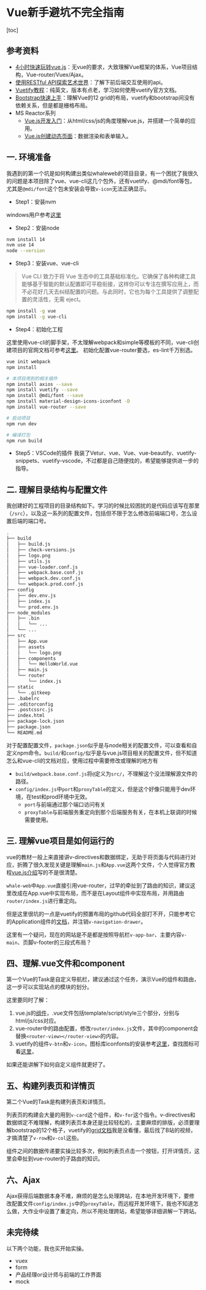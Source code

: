# Vue新手避坑不完全指南

[toc]

## 参考资料
- [4小时快速玩转vue.js](https://www.bilibili.com/video/BV1aK4y1K7xx)：无vue的要求，大致理解Vue框架的体系，Vue项目结构，Vue-router/Vuex/Ajax。
- [使用RESTful API探索艺术世界](https://www.bilibili.com/video/BV1kQ4y1R7xQ)：了解下前后端交互使用的api。
- [Vuetify教程](https://www.bilibili.com/video/BV1ib411a7ND)：纯英文，版本有点老，学习如何使用vuetify官方文档。
- [Bootstrap快速上手](https://www.bilibili.com/video/BV1aK4y1K7xx)：理解Vue的12 grid的布局，vuetify和bootstrap间没有依赖关系，但是都是栅格布局。
- MS Reactor系列
    - [Vue.js开发入门](https://www.bilibili.com/video/BV1W5411T7c5)：从html/css/js的角度理解vue.js，并搭建一个简单的应用。
    - [Vue.js创建动态页面](https://www.bilibili.com/video/BV1Ko4y1C7xG?t=5)：数据渲染和表单输入。
    
## 一. 环境准备
我遇到的第一个坑是如何构建出类似whaleweb的项目目录，有一个困扰了我很久的问题是本项目除了vue、vue-cli这几个包外，还有vuetify、@mdi/font等包，尤其是`@mdi/font`这个包未安装会导致`v-icon`无法正确显示。

- Step1：安装nvm

windows用户参考[这里](https://github.com/coreybutler/nvm-windows)

- Step2：安装node

```bash
nvm install 14
nvm use 14
node --version
```

- Step3：安装vue、vue-cli

> Vue CLI 致力于将 Vue 生态中的工具基础标准化。它确保了各种构建工具能够基于智能的默认配置即可平稳衔接，这样你可以专注在撰写应用上，而不必花好几天去纠结配置的问题。与此同时，它也为每个工具提供了调整配置的灵活性，无需 eject。

```bash
npm install -g vue
npm install -g vue-cli
```

- Step4：初始化工程

这里使用vue-cli的脚手架，不太理解webpack和simple等模板的不同，vue-cli创建项目的官网文档可参考[这里](https://cli.vuejs.org/zh/guide/creating-a-project.html#vue-create)。
初始化配置vue-router要选，es-lint千万别选。

```bash
vue init webpack
npm install

# 本项目用到的相关插件
npm install axios --save
npm install vuetify --save
npm install @mdi/font --save
npm install material-design-icons-iconfont -D
npm install vue-router --save

# 启动项目
npm run dev

# 编译打包
npm run build
```

- Step5：VSCode的插件
我装了Vetur、vue、Vue、vue-beautify、vuetify-snippets、vuetify-vscode，不过都是自己随便找的，希望能够提供进一步的指导。


## 二. 理解目录结构与配置文件

我创建好的工程项目的目录结构如下。学习的时候比较困扰的是代码应该写在那里（`/src`），以及这一系列的配置文件，包括但不限于怎么修改前端端口号，怎么设置后端的端口号。

```bash
.
├── build
│   ├── build.js
│   ├── check-versions.js
│   ├── logo.png
│   ├── utils.js
│   ├── vue-loader.conf.js
│   ├── webpack.base.conf.js
│   ├── webpack.dev.conf.js
│   └── webpack.prod.conf.js
├── config
│   ├── dev.env.js
│   ├── index.js
│   └── prod.env.js
├── node_modules
│   ├── .bin
│   │   └── ...
│   └── ...
├── src
│   ├── App.vue
│   ├── assets
│   │   └── logo.png
│   ├── components
│   │   └── HelloWorld.vue
│   ├── main.js
│   └── router
│       └── index.js
├── static
│   └── .gitkeep
├── .babelrc
├── .editorconfig
├── .postcssrc.js
├── index.html
├── package-lock.json
├── package.json
└── README.md
```


对于配置配置文件，`package.json`似乎是与node相关的配置文件，可以查看和自定义npm命令。`build/`和`config/`似乎是与vue.js项目相关的配置文件，但不知道怎么和vue-cli的文档对应，使用过程中需要修改或理解的地方有

- `build/webpack.base.conf.js`将`@`定义为`src/`，不理解这个没法理解源文件的路径。
- `config/index.js`中`port`和`proxyTable`的定义，但是这个好像只能用于dev环境，在test和prod环境中无效。
    - `port`与前端通过那个端口访问有关
    - `proxyTable`与前端服务重定向到那个后端服务有关，在本机上联调的时候需要使用。


## 三. 理解vue项目是如何运行的

vue的教材一般上来直接讲v-directives和数据绑定，无助于将页面与代码进行对应，折腾了很久发现关键是理解`main.js`和`App.vue`这两个文件，个人觉得官方教程[vue.js介绍](https://cn.vuejs.org/v2/guide/index.html)写的不是很清楚。

`whale-web`中`App.vue`直接引用vue-router，过早的牵扯到了路由的知识，建议这里改成在App.vue中实现布局，而不是在Layout组件中实现布局，并用路由`router/index.js`进行重定向。

但是这里很坑的一点是vuetify的预置布局的github代码全部打不开，只能参考它的Application组件的[文档](https://vuetify.cn/zh-Hans/components/application/#%E9%BB%98%E8%AE%A4%E5%BA%94%E7%94%A8%E7%A8%8B%E5%BA%8F%E6%A0%87%E8%AE%B0)，并注销`v-navigation-drawer`。

这里有一个疑问，现在的网站是不是都是按照导航栏`v-app-bar`、主要内容`v-main`、页脚v-footer的三段式布局？


## 四、理解.vue文件和component
第一个Vue的Task是自定义导航栏，建议通过这个任务，演示Vue的组件和路由，这一步可以实现站点的模块的划分。

这里要同时了解：
1. vue.js的[组件](https://cn.vuejs.org/v2/guide/components.html)，.vue文件包括template/script/style三个部分，分别与html/js/css对应。
2. vue-router中的路由配置，修改`router/index.js`文件，其中的component会替换`<router-view></router-view>`的内容。
3. vuetify的组件`v-btn`和`v-icon`，图标库iconfonts的安装参考[这里](https://vuetify.cn/zh-Hans/customization/icons/#install-font-awesome-5-icons)，查找图标可看[这里](https://pictogrammers.github.io/@mdi/font/5.4.55/)，

如果还能讲解下如何自定义组件就更好了。


## 五、构建列表页和详情页
第二个Vue的Task是构建列表页和详情页。

列表页的构建会大量的用到`v-card`这个组件，和`v-for`这个指令。v-directives和数据绑定不难理解，构建列表页本身还是比较轻松的，主要麻烦的排版，必须要理解bootstrap的12个格子，vuetify的[grid文档](https://vuetify.cn/zh-Hans/components/grids/)我是没看懂，最后找了B站的视频，才搞清楚了`v-row`和`v-col`这些。

组件之间的数据传递要实操比较多次，例如列表页点击一个按钮，打开详情页，这里会牵扯到vue-router的子路由的知识。


## 六、Ajax
Ajax获得后端数据本身不难，麻烦的是怎么处理跨站，在本地开发环境下，要修改配置文件`config/index.js`中的`proxyTable`，而远程开发环境下，我也不知道怎么做，大作业中设置了重定向，所以不用处理跨站，希望能够详细讲解一下跨站。


## 未完待续
以下两个功能，我也买开始实操。
- vuex
- form
- 产品经理or设计师与前端的工作界面
- mock
